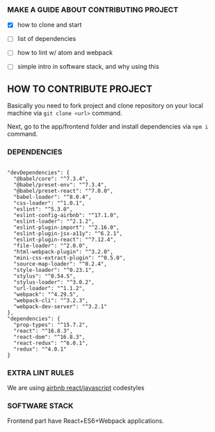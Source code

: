 ### MAKE A GUIDE ABOUT CONTRIBUTING PROJECT

- [x] how to clone and start
- [ ] list of dependencies
- [ ] how to lint w/ atom and webpack
- [ ] simple intro in software stack, and why using this


## HOW TO CONTRIBUTE PROJECT

Basically you need to fork project and clone repository on your local machine via `git clone <url>` command.

Next, go to the app/frontend folder and install dependencies via `npm i` command.

### DEPENDENCIES

```

"devDependencies": {
  "@babel/core": "^7.3.4",
  "@babel/preset-env": "^7.3.4",
  "@babel/preset-react": "^7.0.0",
  "babel-loader": "^8.0.4",
  "css-loader": "^1.0.1",
  "eslint": "^5.3.0",
  "eslint-config-airbnb": "^17.1.0",
  "eslint-loader": "^2.1.2",
  "eslint-plugin-import": "^2.16.0",
  "eslint-plugin-jsx-a11y": "^6.2.1",
  "eslint-plugin-react": "^7.12.4",
  "file-loader": "^2.0.0",
  "html-webpack-plugin": "^3.2.0",
  "mini-css-extract-plugin": "^0.5.0",
  "source-map-loader": "^0.2.4",
  "style-loader": "^0.23.1",
  "stylus": "^0.54.5",
  "stylus-loader": "^3.0.2",
  "url-loader": "^1.1.2",
  "webpack": "^4.29.5",
  "webpack-cli": "^3.2.3",
  "webpack-dev-server": "^3.2.1"
},
"dependencies": {
  "prop-types": "^15.7.2",
  "react": "^16.8.3",
  "react-dom": "^16.8.3",
  "react-redux": "^6.0.1",
  "redux": "^4.0.1"
}

```

### EXTRA LINT RULES

We are using [airbnb react/javascript](https://github.com/airbnb/javascript/tree/master/react) codestyles

### SOFTWARE STACK

Frontend part have React+ES6+Webpack applications.
